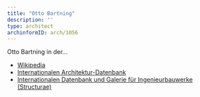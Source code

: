 ```yaml
---
title: "Otto Bartning"
description: ''
type: architect
archinformID: arch/1056
---
```


Otto Bartning in der...
* [Wikipedia](https://de.wikipedia.org/wiki/Otto_Bartning)
* [Internationalen Architektur-Datenbank](https://deu.archinform.net/arch/1056.htm)
* [Internationalen Datenbank und Galerie für Ingenieurbauwerke (Structurae)](https://structurae.net/de/personen/otto-bartning)
